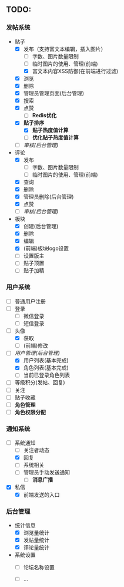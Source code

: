## TODO:
### 发帖系统
* 贴子
  * [x] 发布（支持富文本编辑，插入图片）
    * [ ] 字数、图片数量限制
    * [ ] 临时图片的使用、管理(前端)
    * [x] 富文本内容XSS防御(在前端进行过滤)
  * [x] 浏览
  * [x] 删除
  * [x] 管理员管理页面(后台管理)
  * [x] 搜索
  * [x] 点赞
    * [ ] **Redis优化**
  * [x] **贴子排序**
    * [x] **贴子热度值计算**
    * [ ] **优化贴子热度值计算**
  * [ ] *审核(后台管理)*
  
* 评论
  * [x] 发布
    * [ ] 字数、图片数量限制
    * [ ] 临时图片的使用、管理(前端)
  * [x] 查询
  * [x] 删除
  * [x] 管理员删除(后台管理)
  * [x] 点赞
  * [ ] *审核(后台管理)*

* 板块
  * [x] 创建(后台管理)
  * [x] 删除
  * [x] 编辑
  * [x] (前端)板块logo设置
  * [ ] 设置版主
  * [ ] 贴子顶置
  * [ ] 贴子加精

### 用户系统

- [ ] 普通用户注册
- [ ] 登录
  - [ ] 微信登录
  - [ ] 短信登录
- [ ] 头像
  - [x] 获取
  - [ ] (前端)修改
- [ ] *用户管理(后台管理)*
  - [x] 用户列表(基本完成)
  - [x] 角色列表(基本完成)
  - [ ] 当前已登录角色列表
- [ ] 等级积分(发帖、回复)
- [ ] 关注
- [ ] 贴子收藏
- [ ] **角色管理**
- [ ] **角色权限分配**

### 通知系统
- [ ] 系统通知
  - [ ] 关注者动态
  - [x] 回复
  - [ ] 系统相关
  - [ ] 管理员手动发送通知
    - [ ] **消息广播**
- [x] 私信
  - [x] 前端发送的入口

### 后台管理

* 统计信息
  * [x] 浏览量统计
  * [x] 发帖量统计
  * [x] 评论量统计

* 系统设置
  * [ ] 论坛名称设置
  * [ ] ...


